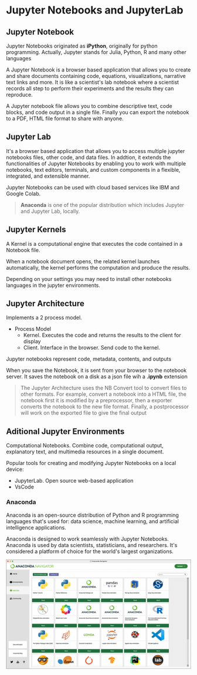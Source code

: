 # Jupyter Notebooks and JupyterLab

## Jupyter Notebook

Jupyter Notebooks originated as **iPython**, originally for python programming. Actually, Jupyter stands for Julia, Python, R and many other languages

A Jupyter Notebook is a browser based application that allows you to create and share documents containing code, equations, visualizations, narrative text links and more. It is like a scientist's lab notebook where a scientist records all step to perform their experiments and the results they can reproduce.

A Jupyter notebook file allows you to combine descriptive text, code blocks, and code output in a single file. Finally you can export the notebook to a PDF, HTML file format to share with anyone.

## Jupyter Lab

It's a browser based application that allows you to access multiple jupyter notebooks files, other code, and data files. In addtion, it extends the functionalities of Jupyter Notebooks by enabling you to work with multiple notebooks, text editors, terminals, and custom components in a flexible, integrated, and extensible manner.

Jupyter Notebooks can be used with cloud based services like IBM and Google Colab.

> **Anaconda** is one of the popular distribution which includes Jupyter and Jupyter Lab, locally.


## Jupyter Kernels

A Kernel is a computational engine that executes the code contained in a Notebook file.

When a notebook document opens, the related kernel launches automatically, the kernel performs the computation and produce the results.

Depending on your settings you may need to install other notebooks languages in the jupyter environments.

## Jupyter Architecture

Implements a 2 process model.

- Process Model
  - Kernel. Executes the code and returns the results to the client for display
  - Client. Interface in the browser. Send code to the kernel.

Jupyter notebooks represent code, metadata, contents, and outputs

When you save the Notebook, it is sent from your browser to the notebook server. It saves the notebook on a disk as a json file wih a **.ipynb** extension

> The Jupyter Architecture uses the NB Convert tool to convert files to other formats. For example, convert a notebook into a HTML file, the notebook first it is modified by a preprocessor, then a exporter converts the notebook to the new file format. Finally, a postprocessor will work on the exported file to give the final output


## Aditional Jupyter Environments

Computational Notebooks. Combine code, computational output, explanatory text, and multimedia resources in a single document.

Popular tools for creating and modifying Jupyter Notebooks on a local device:
- JupyterLab. Open source web-based application
- VsCode

### Anaconda

Anaconda is an open-source distribution of Python and R programming languages that's used for: data science, machine learning, and artificial intelligence applications.

Anaconda is designed to work seamlessly with Jupyter Notebooks. Anaconda is used by data scientists, statisticians, and researchers. It's considered a platform of choice for the world's largest organizations. 

![](./img/anaconda.png)